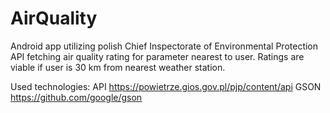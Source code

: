# AirQuality
Android app utilizing polish Chief Inspectorate of Environmental Protection API fetching air quality rating for parameter nearest to user.
Ratings are viable if user is 30 km from nearest weather station.

Used technologies:
API https://powietrze.gios.gov.pl/pjp/content/api
GSON https://github.com/google/gson
